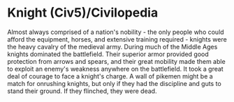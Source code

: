 # Knight (Civ5)/Civilopedia

Almost always comprised of a nation's nobility - the only people who could afford the equipment, horses, and extensive training required - knights were the heavy cavalry of the medieval army. During much of the Middle Ages knights dominated the battlefield. Their superior armor provided good protection from arrows and spears, and their great mobility made them able to exploit an enemy's weakness anywhere on the battlefield. It took a great deal of courage to face a knight's charge. A wall of pikemen might be a match for onrushing knights, but only if they had the discipline and guts to stand their ground. If they flinched, they were dead.